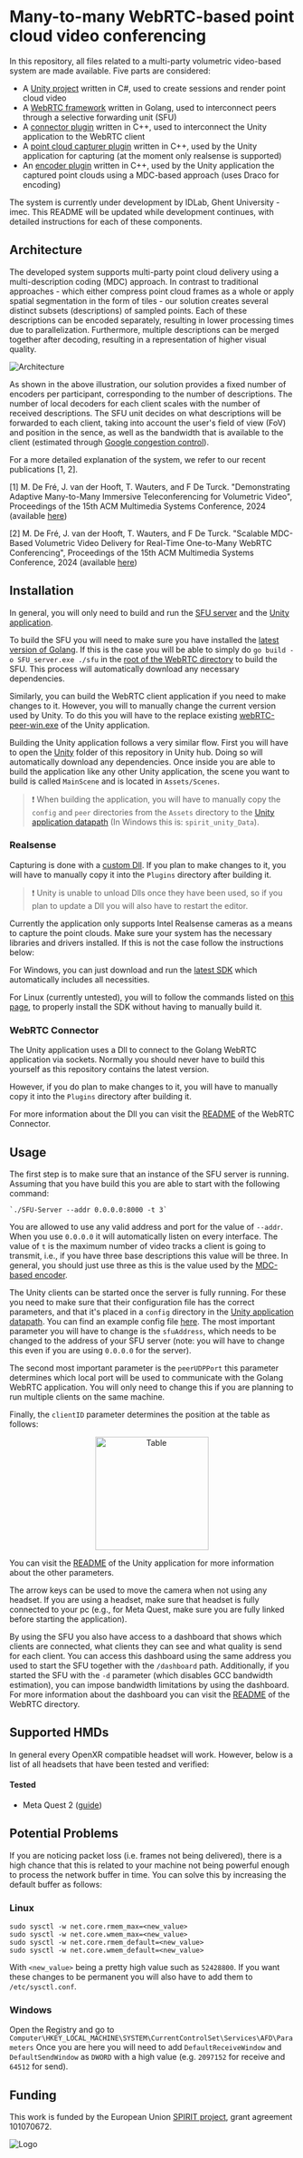 # Many-to-many WebRTC-based point cloud video conferencing

In this repository, all files related to a multi-party volumetric video-based system are made available. Five parts are considered:

- A [Unity project](unity/spirit_m2m_webrtc) written in C#, used to create sessions and render point cloud video
- A [WebRTC framework](webrtc) written in Golang, used to interconnect peers through a selective forwarding unit (SFU)
- A [connector plugin](connector) written in C++, used to interconnect the Unity application to the WebRTC client
- A [point cloud capturer plugin](point_cloud_capturer) written in C++, used by the Unity application for capturing (at the moment only realsense is supported)
- An [encoder plugin](mdc_encoder) written in C++, used by the Unity application the captured point clouds using a MDC-based approach (uses Draco for encoding)

The system is currently under development by IDLab, Ghent University - imec. This README will be updated while development continues, with detailed instructions for each of these components.

## Architecture

The developed system supports multi-party point cloud delivery using a multi-description coding (MDC) approach. In contrast to traditional approaches - which either compress point cloud frames as a whole or apply spatial segmentation in the form of tiles - our solution creates several distinct subsets (descriptions) of sampled points. Each of these descriptions can be encoded separately, resulting in lower processing times due to parallelization. Furthermore, multiple descriptions can be merged together after decoding, resulting in a representation of higher visual quality.

![Architecture](architecture.png)

As shown in the above illustration, our solution provides a fixed number of encoders per participant, corresponding to the number of descriptions. The number of local decoders for each client scales with the number of received descriptions. The SFU unit decides on what descriptions will be forwarded to each client, taking into account the user's field of view (FoV) and position in the sence, as well as the bandwidth that is available to the client (estimated through [Google congestion control](https://datatracker.ietf.org/doc/html/draft-ietf-rmcat-gcc-02)).

For a more detailed explanation of the system, we refer to our recent publications [1, 2].

[1] M. De Fré, J. van der Hooft, T. Wauters, and F De Turck. "Demonstrating Adaptive Many-to-Many Immersive Teleconferencing for Volumetric Video", Proceedings of the 15th ACM Multimedia Systems Conference, 2024 (available [here](https://backoffice.biblio.ugent.be/download/01HW2J0M02RWJSSFSGP8EEDQ1B/01HW2J41RKP8CXHFTR22D2ARNQ))

[2] M. De Fré, J. van der Hooft, T. Wauters, and F De Turck. "Scalable MDC-Based Volumetric Video Delivery for Real-Time One-to-Many WebRTC Conferencing", Proceedings of the 15th ACM Multimedia Systems Conference, 2024 (available [here](https://backoffice.biblio.ugent.be/download/01HW2J66EZD49XQD2P94JBXHKR/01HW2J8F937QNC36XHZEBRHE8K))

## Installation

In general, you will only need to build and run the [SFU server](webrtc) and the [Unity application](unity/spirit_m2m_webrtc).

To build the SFU you will need to make sure you have installed the [latest version of Golang](https://go.dev/doc/install). If this is the case you will be able to simply do `go build -o SFU_server.exe ./sfu` in the [root of the WebRTC directory](https://github.com/idlab-discover/pc-webrtc-m2m/tree/main/webrtc) to build the SFU. This process will automatically download any necessary  dependencies.

Similarly, you can build the WebRTC client application if you need to make changes to it. However, you will to manually change the current version used by Unity. To do this you will have to the replace existing [webRTC-peer-win.exe](unity/spirit_m2m_webrtc/Assets/peer/) of the Unity application.

Building the Unity application follows a very similar flow. First you will have to open the [Unity](unity/spirit_m2m_webrtc) folder of this repository in Unity hub. Doing so will automatically download any dependencies. Once inside you are able to build the application like any other Unity application, the scene you want to build is called `MainScene` and is located in `Assets/Scenes`.

> :exclamation: When building the application, you will have to manually copy the `config` and `peer` directories from the `Assets` directory to the [Unity application datapath](https://docs.unity3d.com/ScriptReference/Application-dataPath.html) (In Windows this is: `spirit_unity_Data`).

### Realsense

Capturing is done with a [custom Dll](point_cloud_capturer/). If you plan to make changes to it, you will have to manually copy it into the `Plugins` directory after building it.

> :exclamation: Unity is unable to unload Dlls once they have been used, so if you plan to update a Dll you will also have to restart the editor.

Currently the application only supports Intel Realsense cameras as a means to capture the point clouds. Make sure your system has the necessary libraries and drivers installed. If this is not the case follow the instructions below:

For Windows, you can just download and run the [latest SDK](https://github.com/IntelRealSense/librealsense/releases) which automatically includes all necessities.

For Linux (currently untested), you will to follow the commands listed on [this page](https://github.com/IntelRealSense/librealsense/blob/master/doc/distribution_linux.md), to properly install the SDK without having to manually build it.
 

### WebRTC Connector
The Unity application uses a Dll to connect to the Golang WebRTC application via sockets. Normally you should never have to build this yourself as this repository contains the latest version.

However, if you do plan to make changes to it, you will have to manually copy it into the `Plugins` directory after building it.

For more information about the Dll you can visit the [README](connector/README.md) of the WebRTC Connector.

## Usage

The first step is to make sure that an instance of the SFU server is running. Assuming that you have build this you are able to start with the following command: 

```
`./SFU-Server --addr 0.0.0.0:8000 -t 3`
```
You are allowed to use any valid address and port for the value of `--addr`. When you use `0.0.0.0` it will automatically listen on every interface. The value of `t` is the maximum number of video tracks a client is going to transmit, i.e., if you have three base descriptions this value will be three. In general, you should just use three as this is the value used by the [MDC-based encoder](mdc_encoder).

The Unity clients can be started once the server is fully running. For these you need to make sure that their configuration file has the correct parameters, and that it's placed in a `config` directory in the [Unity application datapath](https://docs.unity3d.com/ScriptReference/Application-dataPath.html). You can find an example config file [here](unity/spirit_m2m_webrtc/Assets/config/session_config.json). The most important parameter you will have to change is the `sfuAddress`, which needs to be changed to the address of your SFU server (note: you will have to change this even if you are using `0.0.0.0` for the server). 

The second most important parameter is the `peerUDPPort` this parameter determines which local port will be used to communicate with the Golang WebRTC application. You will only need to change this if you are planning to run multiple clients on the same machine.

Finally, the `clientID` parameter determines the position at the table as follows:
<p align="center">
    <img src="table.png" alt="Table" width="200"/>
</p>

You can visit the [README](unity/spirit_m2m_webrtc/README.md) of the Unity application for more information about the other parameters.

The arrow keys can be used to move the camera when not using any headset. If you are using a headset, make sure that headset is fully connected to your pc (e.g., for Meta Quest, make sure you are fully linked before starting the application).

By using the SFU you also have access to a dashboard that shows which clients are connected, what clients they can see and what quality is send for each client. You can access this dashboard using the same address you used to start the SFU together with the `/dashboard` path. Additionally, if you started the SFU with the `-d` parameter (which disables GCC bandwidth estimation), you can impose bandwidth limitations by using the dashboard.
For more information about the dashboard you can visit the [README](webrtc/README.md) of the WebRTC directory.

## Supported HMDs
In general every OpenXR compatible headset will work. However, below is a list of all headsets that have been tested and verified:
#### Tested
- Meta Quest 2 ([guide](https://www.meta.com/en-gb/help/quest/articles/headsets-and-accessories/oculus-link/connect-with-air-link/))

## Potential Problems
If you are noticing packet loss (i.e. frames not being delivered), there is a high chance that this is related to your machine not being powerful enough to process the network buffer in time. You can solve this by increasing the default buffer as follows:

### Linux 
```
sudo sysctl -w net.core.rmem_max=<new_value>
sudo sysctl -w net.core.wmem_max=<new_value>
sudo sysctl -w net.core.rmem_default=<new_value>
sudo sysctl -w net.core.wmem_default=<new_value>
```
With `<new_value>` being a pretty high value such as `52428800`. If you want these changes to be permanent you will also have to add them to `/etc/sysctl.conf`.
### Windows
Open the Registry and go to `Computer\HKEY_LOCAL_MACHINE\SYSTEM\CurrentControlSet\Services\AFD\Parameters` Once you are here you will need to add `DefaultReceiveWindow` and `DefaultSendWindow` as `DWORD` with a high value (e.g. `2097152` for receive and `64512` for send).

## Funding

This work is funded by the European Union [SPIRIT project](https://www.spirit-project.eu), grant agreement 101070672.

![Logo](logo.png)
